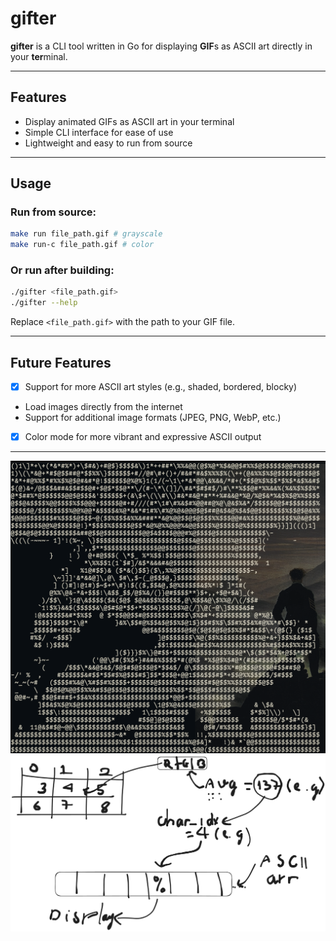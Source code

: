 # gifter

**gifter** is a CLI tool written in Go for displaying **GIF**s as ASCII art directly in your **ter**minal.

---

## Features

- Display animated GIFs as ASCII art in your terminal  
- Simple CLI interface for ease of use  
- Lightweight and easy to run from source

---

## Usage

### Run from source:

```bash
make run file_path.gif # grayscale
make run-c file_path.gif # color
```

### Or run after building:

```bash
./gifter <file_path.gif>
./gifter --help
```

Replace `<file_path.gif>` with the path to your GIF file.

---

## Future Features

- [x] Support for more ASCII art styles (e.g., shaded, bordered, blocky)
- Load images directly from the internet
- Support for additional image formats (JPEG, PNG, WebP, etc.)
- [x] Color mode for more vibrant and expressive ASCII output

---

![Demo](media/example1.png)
![Algo](media/algo.png)
